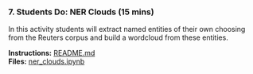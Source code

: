 
### 7. Students Do: NER Clouds (15 mins)

In this activity students will extract named entities of their own choosing from the Reuters corpus and build a wordcloud from these entities.

**Instructions:** [README.md](Activities/04-Stu_NER_Clouds/README.md)  
**Files:** [ner_clouds.ipynb](Activities/04-Stu_NER_Clouds/Unsolved/ner_clouds.ipynb)
